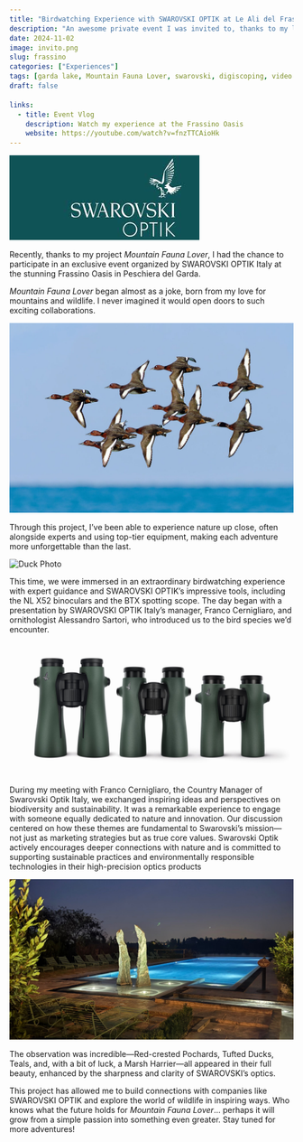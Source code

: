 ```yaml
---
title: "Birdwatching Experience with SWAROVSKI OPTIK at Le Ali del Frassino Residence (Lake Frassino)"
description: "An awesome private event I was invited to, thanks to my long-standing collaboration with SWAROVSKI OPTIK through the Mountain Fauna Lover project."
date: 2024-11-02
image: invito.png
slug: frassino
categories: ["Experiences"]
tags: [garda lake, Mountain Fauna Lover, swarovski, digiscoping, video making]
draft: false

links:
  - title: Event Vlog
    description: Watch my experience at the Frassino Oasis
    website: https://youtube.com/watch?v=fnzTTCAioHk
---
```

![Logo Swarovski Optik](swarovski.jpeg)

Recently, thanks to my project *Mountain Fauna Lover*, I had the chance to participate in an exclusive event organized by SWAROVSKI OPTIK Italy at the stunning Frassino Oasis in Peschiera del Garda. 

*Mountain Fauna Lover* began almost as a joke, born from my love for mountains and wildlife. I never imagined it would open doors to such exciting collaborations. 

![Bird Migration](migrazione.jpg)

Through this project, I’ve been able to experience nature up close, often alongside experts and using top-tier equipment, making each adventure more unforgettable than the last.

![Duck Photo](papera.jpg)

This time, we were immersed in an extraordinary birdwatching experience with expert guidance and SWAROVSKI OPTIK’s impressive tools, including the NL X52 binoculars and the BTX spotting scope. The day began with a presentation by SWAROVSKI OPTIK Italy’s manager, Franco Cernigliaro, and ornithologist Alessandro Sartori, who introduced us to the bird species we’d encounter.

![New Swarovski Optik NL-Pures Series](binocolo.JPG)

During my meeting with Franco Cernigliaro, the Country Manager of Swarovski Optik Italy, we exchanged inspiring ideas and perspectives on biodiversity and sustainability. It was a remarkable experience to engage with someone equally dedicated to nature and innovation. Our discussion centered on how these themes are fundamental to Swarovski’s mission—not just as marketing strategies but as true core values. 
Swarovski Optik actively encourages deeper connections with nature and is committed to supporting sustainable practices and environmentally responsible technologies in their high-precision optics products

![Ali del Frassino Hotel's Pool](pool.JPG)

The observation was incredible—Red-crested Pochards, Tufted Ducks, Teals, and, with a bit of luck, a Marsh Harrier—all appeared in their full beauty, enhanced by the sharpness and clarity of SWAROVSKI’s optics.

This project has allowed me to build connections with companies like SWAROVSKI OPTIK and explore the world of wildlife in inspiring ways. Who knows what the future holds for *Mountain Fauna Lover*… perhaps it will grow from a simple passion into something even greater. Stay tuned for more adventures!